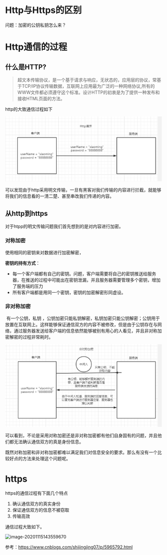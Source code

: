 # Http与Https的区别

问题：加密的公钥私钥怎么来？

# Http通信的过程

## 什么是HTTP?

> 超文本传输协议，是一个基于请求与响应，无状态的，应用层的协议，常基于TCP/IP协议传输数据，互联网上应用最为广泛的一种网络协议,所有的WWW文件都必须遵守这个标准。设计HTTP的初衷是为了提供一种发布和接收HTML页面的方法。

http的大致通信过程如下

![1605184184074](http大致通信过程.png)

可以发现由于http采用明文传输，一旦有黑客对我们传输的内容进行拦截，就能够将我们的信息看的一清二楚、甚至串改我们传递的内容。

## 从http到https

对于htpp的明文传输问题我们首先想到的是对内容进行加密。

### 对称加密

使用相同的密钥来对数据进行加密解密，

**密钥的持有方式**：

- 每一个客户端都有自己的密钥。问题，客户端需要将自己的密钥推送给服务器，在推送的过程中可能出在密钥泄漏，并且服务器需要管理多个密钥，增加了服务端的压力
- 所有客户端都是用同一个密钥，密钥的加密解密形同虚设。

### 非对称加密

​	有一个公钥，私钥 ，公钥加密只能私钥解密，私钥加密只能公钥解密；公钥用于放置在互联网上。这样能够保证通信双方的内容不被修改，但是由于公钥存在与网络，通过服务器发送给客户端的信息依然能够被别有用心的人看见，并且非对称加密解密的过程非常耗时。

![1605189234078](非对称加密的过程.png)

可以看到，不论是采用对称加密还是非对称加密都有他们自身固有的问题，并且他们都无法确认通信双方的真是身份信息。

既然对称加密和非对称加密都难以满足我们对信息安全的要求。那么有没有一个比较好点的方法来处理这个问题呢。

# https

https的通信过程有下面几个特点

1. 确认通信双方的真实身份
2. 保证通信双方的信息不被窃取
3. 传输高效

通信过程大致如下。

![image-20201115143559670](D:\android-Advanced-plan\http\https的大致通信过程.png)

参考：https://www.cnblogs.com/shijingjing07/p/5965792.html